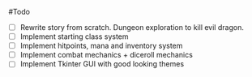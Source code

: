 #Todo

- [ ] Rewrite story from scratch. Dungeon exploration to kill evil dragon.
- [ ] Implement starting class system
- [ ] Implement hitpoints, mana and inventory system
- [ ] Implement combat mechanics + diceroll mechanics
- [ ] Implement Tkinter GUI with good looking themes